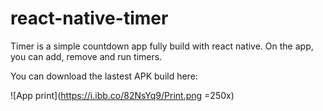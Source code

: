 # react-native-timer

Timer is a simple countdown app fully build with react native. On the app, you can add, remove and run timers. 

You can download the lastest APK build here:

![App print](https://i.ibb.co/82NsYq9/Print.png =250x)
